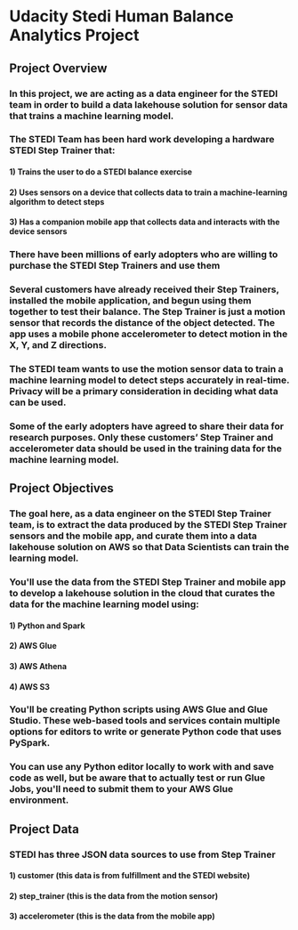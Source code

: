 # Udacity Stedi Human Balance Analytics Project

## Project Overview
### In this project, we are acting as a data engineer for the STEDI team in order to build a data lakehouse solution for sensor data that trains a machine learning model.
### The STEDI Team has been hard work developing a hardware STEDI Step Trainer that:

#### 1) Trains the user to do a STEDI balance exercise
#### 2) Uses sensors on a device that collects data to train a machine-learning algorithm to detect steps
#### 3) Has a companion mobile app that collects data and interacts with the device sensors

### There have been millions of early adopters who are willing to purchase the STEDI Step Trainers and use them
### Several customers have already received their Step Trainers, installed the mobile application, and begun using them together to test their balance. The Step Trainer is just a motion sensor that records the distance of the object detected. The app uses a mobile phone accelerometer to detect motion in the X, Y, and Z directions.
### The STEDI team wants to use the motion sensor data to train a machine learning model to detect steps accurately in real-time. Privacy will be a primary consideration in deciding what data can be used.
### Some of the early adopters have agreed to share their data for research purposes. Only these customers’ Step Trainer and accelerometer data should be used in the training data for the machine learning model.


## Project Objectives
### The goal here, as a data engineer on the STEDI Step Trainer team, is to extract the data produced by the STEDI Step Trainer sensors and the mobile app, and curate them into a data lakehouse solution on AWS so that Data Scientists can train the learning model.
### You'll use the data from the STEDI Step Trainer and mobile app to develop a lakehouse solution in the cloud that curates the data for the machine learning model using:
#### 1) Python and Spark
#### 2) AWS Glue
#### 3) AWS Athena
#### 4) AWS S3

### You'll be creating Python scripts using AWS Glue and Glue Studio. These web-based tools and services contain multiple options for editors to write or generate Python code that uses PySpark.
### You can use any Python editor locally to work with and save code as well, but be aware that to actually test or run Glue Jobs, you'll need to submit them to your AWS Glue environment.


## Project Data

### STEDI has three JSON data sources to use from Step Trainer
#### 1) customer (this data is from fulfillment and the STEDI website)
#### 2) step_trainer (this is the data from the motion sensor)
#### 3) accelerometer (this is the data from the mobile app)




